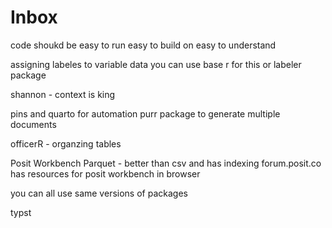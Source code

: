 # Inbox

code shoukd be
easy to run 
easy to build on 
easy to understand 

assigning labeles to variable data 
you can use base r for this 
or labeler package 

shannon - context is king

pins and quarto for automation 
purr package to generate multiple documents 

officerR - organzing tables 


Posit Workbench 
Parquet - better than csv and has indexing 
forum.posit.co has resources for posit workbench 
in browser 

you can all use same versions of packages

typst 
